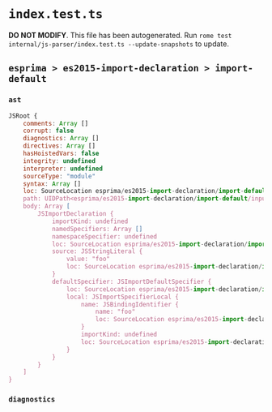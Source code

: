 # `index.test.ts`

**DO NOT MODIFY**. This file has been autogenerated. Run `rome test internal/js-parser/index.test.ts --update-snapshots` to update.

## `esprima > es2015-import-declaration > import-default`

### `ast`

```javascript
JSRoot {
	comments: Array []
	corrupt: false
	diagnostics: Array []
	directives: Array []
	hasHoistedVars: false
	integrity: undefined
	interpreter: undefined
	sourceType: "module"
	syntax: Array []
	loc: SourceLocation esprima/es2015-import-declaration/import-default/input.js 1:0-2:0
	path: UIDPath<esprima/es2015-import-declaration/import-default/input.js>
	body: Array [
		JSImportDeclaration {
			importKind: undefined
			namedSpecifiers: Array []
			namespaceSpecifier: undefined
			loc: SourceLocation esprima/es2015-import-declaration/import-default/input.js 1:0-1:22
			source: JSStringLiteral {
				value: "foo"
				loc: SourceLocation esprima/es2015-import-declaration/import-default/input.js 1:16-1:21
			}
			defaultSpecifier: JSImportDefaultSpecifier {
				loc: SourceLocation esprima/es2015-import-declaration/import-default/input.js 1:0-1:10
				local: JSImportSpecifierLocal {
					name: JSBindingIdentifier {
						name: "foo"
						loc: SourceLocation esprima/es2015-import-declaration/import-default/input.js 1:7-1:10 (foo)
					}
					importKind: undefined
					loc: SourceLocation esprima/es2015-import-declaration/import-default/input.js 1:7-1:10
				}
			}
		}
	]
}
```

### `diagnostics`

```

```
